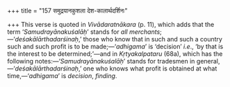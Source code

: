+++
title = "157 समुद्रयानकुशला देश-कालार्थदर्शिनः"

+++
This verse is quoted in *Vivādaratnākara* (p. 11), which adds that the
term ‘*Samudrayānakuśalāḥ*’ stands for *all
merchants*;—‘*deśakālārthadarśinaḥ*,’ those who know that in such and
such a country such and such profit is to be made;—‘*adhigama*’ is
‘decision’ *i.e*., ‘by that is the interest to be determined;’—and in
*Kṛtyakalpataru* (68a), which has the following
notes:—‘*Samudrayānakuśalāḥ*’ stands for tradesmen in
general,—‘*deśakālārthadarśinaḥ*,’ one who knows what profit is obtained
at what time,—‘*adhigama*’ is *decision*, *finding*.


